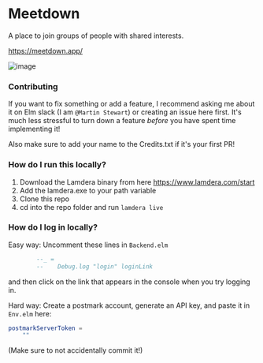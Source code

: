 # Meetdown

A place to join groups of people with shared interests.

https://meetdown.app/

![image](https://user-images.githubusercontent.com/5068391/123555974-2ff4dd00-d789-11eb-8f0a-20869af7ae34.png)

### Contributing

If you want to fix something or add a feature, I recommend asking me about it on Elm slack (I am `@Martin Stewart`) or creating an issue here first.
It's much less stressful to turn down a feature _before_ you have spent time implementing it!

Also make sure to add your name to the Credits.txt if it's your first PR!

### How do I run this locally?

1. Download the Lamdera binary from here https://www.lamdera.com/start
2. Add the lamdera.exe to your path variable
3. Clone this repo
4. cd into the repo folder and run `lamdera live`

### How do I log in locally?

Easy way: Uncomment these lines in `Backend.elm`

```elm
        --_ =
        --    Debug.log "login" loginLink
```

and then click on the link that appears in the console when you try logging in.

Hard way: Create a postmark account, generate an API key, and paste it in `Env.elm` here:

```elm
postmarkServerToken =
    ""
```

(Make sure to not accidentally commit it!)
